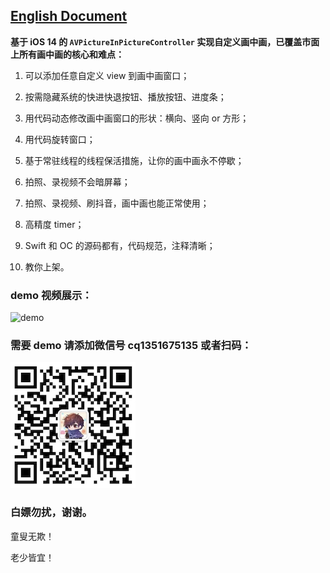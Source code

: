 ## [English Document](README_en.md)



**基于 iOS 14 的 `AVPictureInPictureController` 实现自定义画中画，已覆盖市面上所有画中画的核心和难点：**

1. 可以添加任意自定义 view 到画中画窗口；

2. 按需隐藏系统的快进快退按钮、播放按钮、进度条；

3. 用代码动态修改画中画窗口的形状：横向、竖向 or 方形；

4. 用代码旋转窗口；

5. 基于常驻线程的线程保活措施，让你的画中画永不停歇；

6. 拍照、录视频不会暗屏幕；

7. 拍照、录视频、刷抖音，画中画也能正常使用；

8. 高精度 timer；

9. Swift 和 OC 的源码都有，代码规范，注释清晰；

10. 教你上架。


   



### demo 视频展示：

![demo](demo.gif)



### 需要 demo 请添加微信号 cq1351675135 或者扫码：

![](wechat.png)

### 白嫖勿扰，谢谢。

童叟无欺！

老少皆宜！

